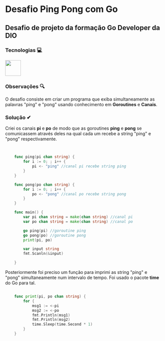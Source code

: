 # Desafio Ping Pong com Go

## Desafio de projeto da formação Go Developer da DIO

### Tecnologias 💻

<img src = "https://cdn.jsdelivr.net/gh/devicons/devicon/icons/go/go-original.svg" height="50">

### Observações 🔍

O desafio consiste em criar um programa que exiba simultaneamente as palavras "ping" e "pong" usando conhecimento em **Goroutines** e **Canais**.

### Solução ✔

Criei os canais **pi** e **po** de modo que as goroutines **ping** e **pong** se comunicassem através deles na qual cada um recebe a string "ping" e "pong" respectivamente.

```go


    func ping(pi chan string) { 
        for i := 0; ; i++ {
            pi <- "ping" //canal pi recebe string ping
        }
    }

    func pong(po chan string) {
        for i := 0; ; i++ {
            po <- "pong" //canal po recebe string pong
        }
    }

    func main() {
        var pi chan string = make(chan string) //canal pi
        var po chan string = make(chan string) //canal po

        go ping(pi) //goroutine ping
        go pong(po) //goroutine pong
        print(pi, po)

        var input string
        fmt.Scanln(&input)

    }

```

Posteriormente foi preciso um função para imprimi as string "ping" e "pong" simultaneamente num intervalo de tempo. Foi usado o pacote **time** do Go para tal.

```go

    func print(pi, po chan string) {
        for {
            msg1 := <-pi
            msg2 := <-po
            fmt.Println(msg1)
            fmt.Println(msg2)
            time.Sleep(time.Second * 1)
        }
    }

```





